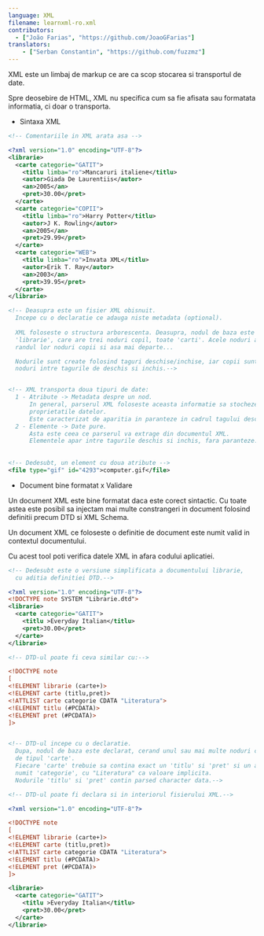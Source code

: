 ```yaml
---
language: XML
filename: learnxml-ro.xml
contributors:
  - ["João Farias", "https://github.com/JoaoGFarias"]
translators:
    - ["Serban Constantin", "https://github.com/fuzzmz"]
---
```


XML este un limbaj de markup ce are ca scop stocarea si transportul de date.

Spre deosebire de HTML, XML nu specifica cum sa fie afisata sau formatata
informatia, ci doar o transporta.

* Sintaxa XML

```xml
<!-- Comentariile in XML arata asa -->

<?xml version="1.0" encoding="UTF-8"?>
<librarie>
  <carte categorie="GATIT">
    <titlu limba="ro">Mancaruri italiene</titlu>
    <autor>Giada De Laurentiis</autor>
    <an>2005</an>
    <pret>30.00</pret>
  </carte>
  <carte categorie="COPII">
    <titlu limba="ro">Harry Potter</titlu>
    <autor>J K. Rowling</autor>
    <an>2005</an>
    <pret>29.99</pret>
  </carte>
  <carte categorie="WEB">
    <titlu limba="ro">Invata XML</titlu>
    <autor>Erik T. Ray</autor>
    <an>2003</an>
    <pret>39.95</pret>
  </carte>
</librarie>

<!-- Deasupra este un fisier XML obisnuit.
  Incepe cu o declaratie ce adauga niste metadata (optional).
  
  XML foloseste o structura arborescenta. Deasupra, nodul de baza este
  'librarie', care are trei noduri copil, toate 'carti'. Acele noduri au la
  randul lor noduri copii si asa mai departe...

  Nodurile sunt create folosind taguri deschise/inchise, iar copii sunt doar
  noduri intre tagurile de deschis si inchis.-->  


<!-- XML transporta doua tipuri de date:
  1 - Atribute -> Metadata despre un nod.
      In general, parserul XML foloseste aceasta informatie sa stocheze
      proprietatile datelor.
      Este caracterizat de aparitia in paranteze in cadrul tagului deschis
  2 - Elemente -> Date pure.
      Asta este ceea ce parserul va extrage din documentul XML.
      Elementele apar intre tagurile deschis si inchis, fara paranteze. -->
      
  
<!-- Dedesubt, un element cu doua atribute -->
<file type="gif" id="4293">computer.gif</file>
```

* Document bine formatat x Validare

Un document XML este bine formatat daca este corect sintactic.
Cu toate astea este posibil sa injectam mai multe constrangeri in document
folosind definitii precum DTD si XML Schema.

Un document XML ce foloseste o definitie de document este numit valid in
contextul documentului. 

Cu acest tool poti verifica datele XML in afara codului aplicatiei.

```xml
<!-- Dedesubt este o versiune simplificata a documentului librarie, 
  cu aditia definitiei DTD.-->

<?xml version="1.0" encoding="UTF-8"?>
<!DOCTYPE note SYSTEM "Librarie.dtd">
<librarie>
  <carte categorie="GATIT">
    <titlu >Everyday Italian</titlu>
    <pret>30.00</pret>
  </carte>
</librarie>

<!-- DTD-ul poate fi ceva similar cu:-->

<!DOCTYPE note
[
<!ELEMENT librarie (carte+)>
<!ELEMENT carte (titlu,pret)>
<!ATTLIST carte categorie CDATA "Literatura">
<!ELEMENT titlu (#PCDATA)>
<!ELEMENT pret (#PCDATA)>
]>


<!-- DTD-ul incepe cu o declaratie.
  Dupa, nodul de baza este declarat, cerand unul sau mai multe noduri copii
  de tipul 'carte'.
  Fiecare 'carte' trebuie sa contina exact un 'titlu' si 'pret' si un atribut
  numit 'categorie', cu "Literatura" ca valoare implicita.
  Nodurile 'titlu' si 'pret' contin parsed character data.-->

<!-- DTD-ul poate fi declara si in interiorul fisierului XML.-->

<?xml version="1.0" encoding="UTF-8"?>

<!DOCTYPE note
[
<!ELEMENT librarie (carte+)>
<!ELEMENT carte (titlu,pret)>
<!ATTLIST carte categorie CDATA "Literatura">
<!ELEMENT titlu (#PCDATA)>
<!ELEMENT pret (#PCDATA)>
]>

<librarie>
  <carte categorie="GATIT">
    <titlu >Everyday Italian</titlu>
    <pret>30.00</pret>
  </carte>
</librarie>
```
